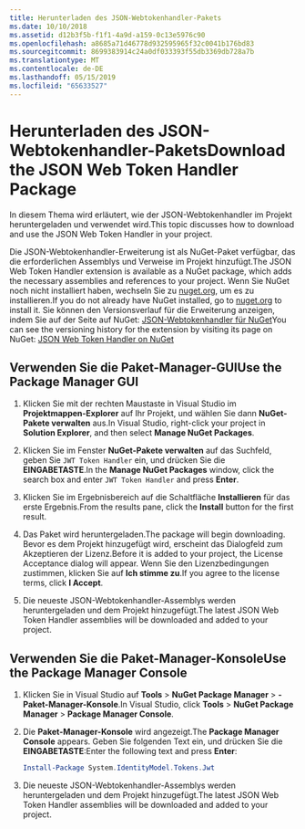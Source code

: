 ```yaml
---
title: Herunterladen des JSON-Webtokenhandler-Pakets
ms.date: 10/10/2018
ms.assetid: d12b3f5b-f1f1-4a9d-a159-0c13e5976c90
ms.openlocfilehash: a8685a71d46778d932595965f32c0041b176bd83
ms.sourcegitcommit: 8699383914c24a0df033393f55db3369db728a7b
ms.translationtype: MT
ms.contentlocale: de-DE
ms.lasthandoff: 05/15/2019
ms.locfileid: "65633527"
---
```

# <a name="download-the-json-web-token-handler-package"></a><span data-ttu-id="f29f3-102">Herunterladen des JSON-Webtokenhandler-Pakets</span><span class="sxs-lookup"><span data-stu-id="f29f3-102">Download the JSON Web Token Handler Package</span></span>

<span data-ttu-id="f29f3-103">In diesem Thema wird erläutert, wie der JSON-Webtokenhandler im Projekt heruntergeladen und verwendet wird.</span><span class="sxs-lookup"><span data-stu-id="f29f3-103">This topic discusses how to download and use the JSON Web Token Handler in your project.</span></span>

<span data-ttu-id="f29f3-104">Die JSON-Webtokenhandler-Erweiterung ist als NuGet-Paket verfügbar, das die erforderlichen Assemblys und Verweise im Projekt hinzufügt.</span><span class="sxs-lookup"><span data-stu-id="f29f3-104">The JSON Web Token Handler extension is available as a NuGet package, which adds the necessary assemblies and references to your project.</span></span> <span data-ttu-id="f29f3-105">Wenn Sie NuGet noch nicht installiert haben, wechseln Sie zu [nuget.org](https://nuget.org), um es zu installieren.</span><span class="sxs-lookup"><span data-stu-id="f29f3-105">If you do not already have NuGet installed, go to [nuget.org](https://nuget.org) to install it.</span></span> <span data-ttu-id="f29f3-106">Sie können den Versionsverlauf für die Erweiterung anzeigen, indem Sie auf der Seite auf NuGet: [JSON-Webtokenhandler für NuGet](https://www.nuget.org/packages/System.IdentityModel.Tokens.Jwt/)</span><span class="sxs-lookup"><span data-stu-id="f29f3-106">You can see the versioning history for the extension by visiting its page on NuGet: [JSON Web Token Handler on NuGet](https://www.nuget.org/packages/System.IdentityModel.Tokens.Jwt/)</span></span>

## <a name="use-the-package-manager-gui"></a><span data-ttu-id="f29f3-107">Verwenden Sie die Paket-Manager-GUI</span><span class="sxs-lookup"><span data-stu-id="f29f3-107">Use the Package Manager GUI</span></span>

1. <span data-ttu-id="f29f3-108">Klicken Sie mit der rechten Maustaste in Visual Studio im **Projektmappen-Explorer** auf Ihr Projekt, und wählen Sie dann **NuGet-Pakete verwalten** aus.</span><span class="sxs-lookup"><span data-stu-id="f29f3-108">In Visual Studio, right-click your project in **Solution Explorer**, and then select **Manage NuGet Packages**.</span></span>

2. <span data-ttu-id="f29f3-109">Klicken Sie im Fenster **NuGet-Pakete verwalten** auf das Suchfeld, geben Sie `JWT Token Handler` ein, und drücken Sie die **EINGABETASTE**.</span><span class="sxs-lookup"><span data-stu-id="f29f3-109">In the **Manage NuGet Packages** window, click the search box and enter `JWT Token Handler` and press **Enter**.</span></span>

3. <span data-ttu-id="f29f3-110">Klicken Sie im Ergebnisbereich auf die Schaltfläche **Installieren** für das erste Ergebnis.</span><span class="sxs-lookup"><span data-stu-id="f29f3-110">From the results pane, click the **Install** button for the first result.</span></span>

4. <span data-ttu-id="f29f3-111">Das Paket wird heruntergeladen.</span><span class="sxs-lookup"><span data-stu-id="f29f3-111">The package will begin downloading.</span></span> <span data-ttu-id="f29f3-112">Bevor es dem Projekt hinzugefügt wird, erscheint das Dialogfeld zum Akzeptieren der Lizenz.</span><span class="sxs-lookup"><span data-stu-id="f29f3-112">Before it is added to your project, the License Acceptance dialog will appear.</span></span> <span data-ttu-id="f29f3-113">Wenn Sie den Lizenzbedingungen zustimmen, klicken Sie auf **Ich stimme zu**.</span><span class="sxs-lookup"><span data-stu-id="f29f3-113">If you agree to the license terms, click **I Accept**.</span></span>

5. <span data-ttu-id="f29f3-114">Die neueste JSON-Webtokenhandler-Assemblys werden heruntergeladen und dem Projekt hinzugefügt.</span><span class="sxs-lookup"><span data-stu-id="f29f3-114">The latest JSON Web Token Handler assemblies will be downloaded and added to your project.</span></span>

## <a name="use-the-package-manager-console"></a><span data-ttu-id="f29f3-115">Verwenden Sie die Paket-Manager-Konsole</span><span class="sxs-lookup"><span data-stu-id="f29f3-115">Use the Package Manager Console</span></span>

1. <span data-ttu-id="f29f3-116">Klicken Sie in Visual Studio auf **Tools** > **NuGet Package Manager** > **-Paket-Manager-Konsole**.</span><span class="sxs-lookup"><span data-stu-id="f29f3-116">In Visual Studio, click **Tools** > **NuGet Package Manager** > **Package Manager Console**.</span></span>

2. <span data-ttu-id="f29f3-117">Die **Paket-Manager-Konsole** wird angezeigt.</span><span class="sxs-lookup"><span data-stu-id="f29f3-117">The **Package Manager Console** appears.</span></span> <span data-ttu-id="f29f3-118">Geben Sie folgenden Text ein, und drücken Sie die **EINGABETASTE**:</span><span class="sxs-lookup"><span data-stu-id="f29f3-118">Enter the following text and press **Enter**:</span></span>

    ```powershell
    Install-Package System.IdentityModel.Tokens.Jwt
    ```

3. <span data-ttu-id="f29f3-119">Die neueste JSON-Webtokenhandler-Assemblys werden heruntergeladen und dem Projekt hinzugefügt.</span><span class="sxs-lookup"><span data-stu-id="f29f3-119">The latest JSON Web Token Handler assemblies will be downloaded and added to your project.</span></span>
